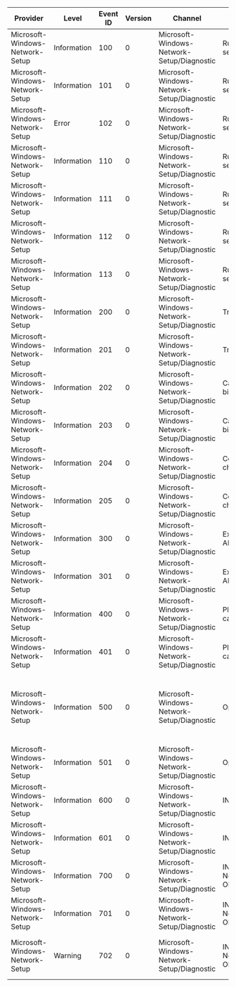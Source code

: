 Provider                         |  Level        |  Event ID  |  Version  |  Channel                                     |  Task                   |  Opcode  |  Keyword  |  Message
---------------------------------|---------------|------------|-----------|----------------------------------------------|-------------------------|----------|-----------|---------------------------------------------------------------------------------------------------------------------------------------
Microsoft-Windows-Network-Setup  |  Information  |  100       |  0        |  Microsoft-Windows-Network-Setup/Diagnostic  |  Run service            |  Start   |           |
Microsoft-Windows-Network-Setup  |  Information  |  101       |  0        |  Microsoft-Windows-Network-Setup/Diagnostic  |  Run service            |          |           |
Microsoft-Windows-Network-Setup  |  Error        |  102       |  0        |  Microsoft-Windows-Network-Setup/Diagnostic  |  Run service            |          |           |  The Network Setup service failed to start with error {Code}
Microsoft-Windows-Network-Setup  |  Information  |  110       |  0        |  Microsoft-Windows-Network-Setup/Diagnostic  |  Run service            |          |           |
Microsoft-Windows-Network-Setup  |  Information  |  111       |  0        |  Microsoft-Windows-Network-Setup/Diagnostic  |  Run service            |          |           |
Microsoft-Windows-Network-Setup  |  Information  |  112       |  0        |  Microsoft-Windows-Network-Setup/Diagnostic  |  Run service            |          |           |
Microsoft-Windows-Network-Setup  |  Information  |  113       |  0        |  Microsoft-Windows-Network-Setup/Diagnostic  |  Run service            |  Stop    |           |
Microsoft-Windows-Network-Setup  |  Information  |  200       |  0        |  Microsoft-Windows-Network-Setup/Diagnostic  |  Transaction            |  Start   |           |  A new transaction has started
Microsoft-Windows-Network-Setup  |  Information  |  201       |  0        |  Microsoft-Windows-Network-Setup/Diagnostic  |  Transaction            |  Stop    |           |  A transaction has been closed
Microsoft-Windows-Network-Setup  |  Information  |  202       |  0        |  Microsoft-Windows-Network-Setup/Diagnostic  |  Calculate bindings     |  Start   |           |  Network Setup has begun calculating new driver bindings
Microsoft-Windows-Network-Setup  |  Information  |  203       |  0        |  Microsoft-Windows-Network-Setup/Diagnostic  |  Calculate bindings     |  Stop    |           |  Network Setup has finished calculating new driver bindings
Microsoft-Windows-Network-Setup  |  Information  |  204       |  0        |  Microsoft-Windows-Network-Setup/Diagnostic  |  Commit changes         |  Start   |           |  Network Setup has begun committing changes to the registry
Microsoft-Windows-Network-Setup  |  Information  |  205       |  0        |  Microsoft-Windows-Network-Setup/Diagnostic  |  Commit changes         |  Stop    |           |  Network Setup has finished committing changes to the registry
Microsoft-Windows-Network-Setup  |  Information  |  300       |  0        |  Microsoft-Windows-Network-Setup/Diagnostic  |  External API           |  Start   |           |  Begin API {Api} on transaction {TransactionGuid}
Microsoft-Windows-Network-Setup  |  Information  |  301       |  0        |  Microsoft-Windows-Network-Setup/Diagnostic  |  External API           |  Stop    |           |  End API {Api} on transaction {TransactionGuid}
Microsoft-Windows-Network-Setup  |  Information  |  400       |  0        |  Microsoft-Windows-Network-Setup/Diagnostic  |  Plugin callback        |  Start   |           |  Begin calling into plugin {PluginName}
Microsoft-Windows-Network-Setup  |  Information  |  401       |  0        |  Microsoft-Windows-Network-Setup/Diagnostic  |  Plugin callback        |  Stop    |           |  End calling into plugin
Microsoft-Windows-Network-Setup  |  Information  |  500       |  0        |  Microsoft-Windows-Network-Setup/Diagnostic  |  Operation              |  Start   |           |  Begin operation {OperationType} on {ObjectType} in transaction {TransactionGuid}: {ObjectId} on {PropertyBufferSize}:{PropertyBuffer}
Microsoft-Windows-Network-Setup  |  Information  |  501       |  0        |  Microsoft-Windows-Network-Setup/Diagnostic  |  Operation              |  Stop    |           |  Operation {TransactionGuid} ended with code {Code}
Microsoft-Windows-Network-Setup  |  Information  |  600       |  0        |  Microsoft-Windows-Network-Setup/Diagnostic  |  INetCfg API            |  Start   |           |  Begin API {Api}
Microsoft-Windows-Network-Setup  |  Information  |  601       |  0        |  Microsoft-Windows-Network-Setup/Diagnostic  |  INetCfg API            |  Stop    |           |  End API with status code {Code}
Microsoft-Windows-Network-Setup  |  Information  |  700       |  0        |  Microsoft-Windows-Network-Setup/Diagnostic  |  INetCfg Notify Object  |  Start   |           |  Invoking API {ComponentId} on Notify Object for {TransactionGuid}
Microsoft-Windows-Network-Setup  |  Information  |  701       |  0        |  Microsoft-Windows-Network-Setup/Diagnostic  |  INetCfg Notify Object  |  Stop    |           |  The Notify Object returned with status: {Code}
Microsoft-Windows-Network-Setup  |  Warning      |  702       |  0        |  Microsoft-Windows-Network-Setup/Diagnostic  |  INetCfg Notify Object  |  Stop    |           |  An error occurred while invoking the Notify Object.  The call was aborted with status: {Code}.